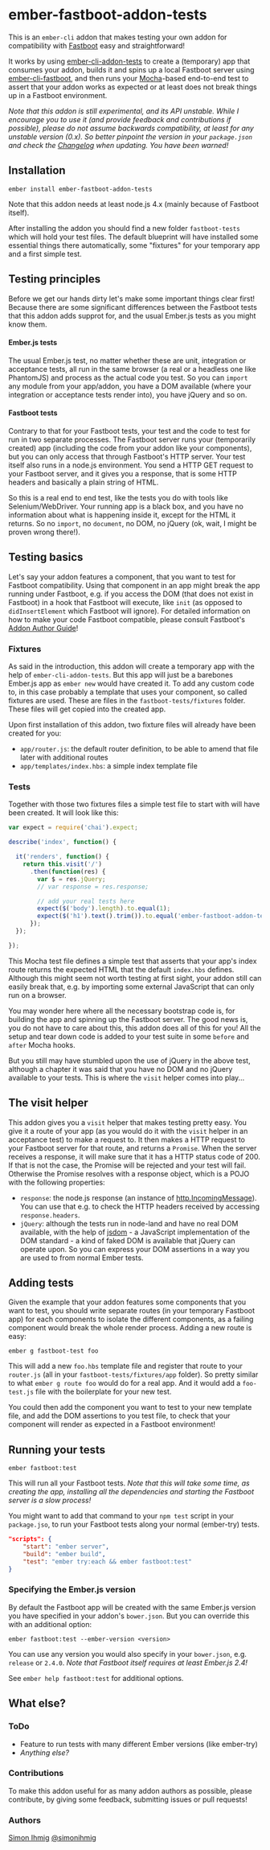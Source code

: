 # ember-fastboot-addon-tests

This is an `ember-cli` addon that makes testing your own addon for compatibility with [Fastboot](https://ember-fastboot.com/) easy and straightforward!

It works by using [ember-cli-addon-tests](https://github.com/tomdale/ember-cli-addon-tests) to create a (temporary) app that consumes your addon, 
builds it and spins up a local Fastboot server using [ember-cli-fastboot](https://github.com/ember-fastboot/ember-cli-fastboot), and then runs your
[Mocha](https://mochajs.org/)-based end-to-end test to assert that your addon works as expected or at least does not break things up in a Fastboot environment.

*Note that this addon is still experimental, and its API unstable. While I encourage you to use it (and provide feedback and contributions if possible), please do
not assume backwards compatibility, at least for any unstable version (0.x). So better pinpoint the version in your `package.json` and check the [Changelog](CHANGELOG.md) when updating. You have been warned!*

## Installation

    ember install ember-fastboot-addon-tests
    
Note that this addon needs at least node.js 4.x (mainly because of Fastboot itself).

After installing the addon you should find a new folder `fastboot-tests` which will hold your test files. The default blueprint will have installed some 
essential things there automatically, some "fixtures" for your temporary app and a first simple test.

## Testing principles

Before we get our hands dirty let's make some important things clear first! Because there are some significant differences between the Fastboot tests that
this addon adds supprot for, and the usual Ember.js tests as you might know them.

#### Ember.js tests

The usual Ember.js test, no matter whether these are unit, integration or acceptance tests, all run in the same browser (a real or a headless one like PhantomJS) and process 
as the actual code you test. So you can `import` any module from your app/addon, you have a DOM available (where your integration or acceptance tests render into), you have jQuery
and so on.

#### Fastboot tests

Contrary to that for your Fastboot tests, your test and the code to test for run in two separate processes. The Fastboot server runs your (temporarily created) app (including the 
code from your addon like your components), but you can only access that through Fastboot's HTTP server. Your test itself also runs in a node.js environment. You send a HTTP GET 
request to your Fastboot server, and it gives you a response, that is some HTTP headers and basically a plain string of HTML. 

So this is a real end to end test, like the tests you do with tools like Selenium/WebDriver. Your running app is a black box, and you have no information about what is happening 
inside it, except for the HTML it returns. So no `import`, no `document`, no DOM, no jQuery (ok, wait, I might be proven wrong there!).

## Testing basics

Let's say your addon features a component, that you want to test for Fastboot compatibility. Using that component in an app might break the app running under Fastboot, e.g. if
you access the DOM (that does not exist in Fastboot) in a hook that Fastboot will execute, like `init` (as opposed to `didInsertElement` which Fastboot will ignore).
For detailed information on how to make your code Fastboot compatible, please consult Fastboot's [Addon Author Guide](http://ember-fastboot.com/docs/addon-author-guide)!

### Fixtures

As said in the introduction, this addon will create a temporary app with the help of `ember-cli-addon-tests`. But this app will just be a barebones Ember.js app as `ember new` would 
have created it. To add any custom code to, in this case probably a template that uses your component, so called fixtures are used. These are files in the `fastboot-tests/fixtures`
folder. These files will get copied into the created app. 

Upon first installation of this addon, two fixture files will already have been created for you:

* `app/router.js`: the default router definition, to be able to amend that file later with additional routes
* `app/templates/index.hbs`: a simple index template file

### Tests

Together with those two fixtures files a simple test file to start with will have been created. It will look like this:

```js
var expect = require('chai').expect;

describe('index', function() {

  it('renders', function() {
    return this.visit('/')
      .then(function(res) {
        var $ = res.jQuery;
        // var response = res.response;

        // add your real tests here
        expect($('body').length).to.equal(1);
        expect($('h1').text().trim()).to.equal('ember-fastboot-addon-tests');
      });
  });

});
```

This Mocha test file defines a simple test that asserts that your app's index route returns the expected HTML that the default `index.hbs` defines. Although this might seem not worth
testing at first sight, your addon still can easily break that, e.g. by importing some external JavaScript that can only run on a browser.
 
You may wonder here where all the necessary bootstrap code is, for building the app and spinning up the Fastboot server. The good news is, you do not have to care about this, this addon
does all of this for you! All the setup and tear down code is added to your test suite in some `before` and `after` Mocha hooks. 

But you still may have stumbled upon the use of jQuery in the above test, although a chapter it was said that you have no DOM and no jQuery available to your tests. This is where the
`visit` helper comes into play...

## The visit helper

This addon gives you a `visit` helper that makes testing pretty easy. You give it a route of your app (as you would do it with the `visit` helper in an acceptance test) to make a request to. 
It then makes a HTTP request to your Fastboot server for that route, and returns a `Promise`. When the server receives a response, it will make sure that it has a HTTP status code of 200.
If that is not the case, the Promise will be rejected and your test will fail. Otherwise the Promise resolves with a response object, which is a POJO with the following properties:

* `response`: the node.js response (an instance of [http.IncomingMessage](https://nodejs.org/api/http.html#http_class_http_incomingmessage)). You can use that e.g. to check the HTTP headers received 
by accessing `response.headers`.
* `jQuery`: although the tests run in node-land and have no real DOM available, with the help of [jsdom](https://github.com/tmpvar/jsdom) - a JavaScript implementation of the DOM standard - a 
kind of faked DOM is available that jQuery can operate upon. So you can express your DOM assertions in a way you are used to from normal Ember tests.

## Adding tests

Given the example that your addon features some components that you want to test, you should write separate routes (in your temporary Fastboot app) for each components to isolate the different 
components, as a failing component would break the whole render process. Adding a new route is easy:

    ember g fastboot-test foo
    
This will add a new `foo.hbs` template file and register that route to your `router.js` (all in your `fastboot-tests/fixtures/app` folder). So pretty similar to what `ember g route foo` would do 
for a real app. And it would add a `foo-test.js` file with the boilerplate for your new test.

You could then add the component you want to test to your new template file, and add the DOM assertions to you test file, to check that your component will render as expected in a Fastboot environment! 

## Running your tests

    ember fastboot:test
    
This will run all your Fastboot tests. *Note that this will take some time, as creating the app, installing all the dependencies and starting the Fastboot server is a slow process!*

You might want to add that command to your `npm test` script in your `package.jso`, to run your Fastboot tests along your normal (ember-try) tests.

```json
"scripts": {
    "start": "ember server",
    "build": "ember build",
    "test": "ember try:each && ember fastboot:test"
}
```

### Specifying the Ember.js version

By default the Fastboot app will be created with the same Ember.js version you have specified in your addon's `bower.json`. But you can override this with an additional option:

    ember fastboot:test --ember-version <version>
    
You can use any version you would also specify in your `bower.json`, e.g. `release` or `2.4.0`. *Note that Fastboot itself requires at least Ember.js 2.4!*
    
See `ember help fastboot:test` for additional options.

## What else?

### ToDo

* Feature to run tests with many different Ember versions (like ember-try)
* *Anything else?*

### Contributions

To make this addon useful for as many addon authors as possible, please contribute, by giving some feedback, submitting issues or pull requests!  

### Authors

[Simon Ihmig](https://github.com/simonihmig) [@simonihmig](https://twitter.com/simonihmig)
